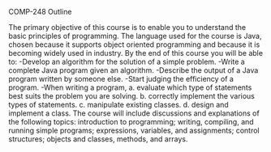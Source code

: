COMP-248 Outline

  The primary objective of this course is to enable you to understand the basic principles of programming. The language used for the course is Java, chosen because it supports object oriented programming and because it is becoming widely used in industry.
  By the end of this course you will be able to:
    -Develop an algorithm for the solution of a simple problem. 
    -Write a complete Java program given an algorithm.
    -Describe the output of a Java program written by someone else. 
    -Start judging the efficiency of a program.
    -When writing a program,
      a. evaluate which type of statements best suits the problem you are solving.
      b. correctly implement the various types of statements.
      c. manipulate existing classes.
      d. design and implement a class.
  The course will include discussions and explanations of the following topics: introduction to programming; writing, compiling, and running simple programs; expressions, variables, and assignments; control structures; objects and classes, methods, and arrays.
